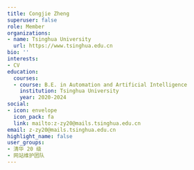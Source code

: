 ```yaml
---
title: Congjie Zheng
superuser: false
role: Member
organizations:
- name: Tsinghua University
  url: https://www.tsinghua.edu.cn
bio: ''
interests:
- CV
education:
  courses:
  - course: B.E. in Automation and Artificial Intelligence
    institution: Tsinghua University
    year: 2020-2024
social:
- icon: envelope
  icon_pack: fa
  link: mailto:z-zy20@mails.tsinghua.edu.cn
email: z-zy20@mails.tsinghua.edu.cn
highlight_name: false
user_groups:
- 清华 20 级
- 网站维护团队
---
```

